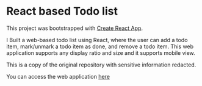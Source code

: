 # React based Todo list

This project was bootstrapped with [Create React App](https://github.com/facebook/create-react-app).

I Built a web-based todo list using React, where the user can add a todo item, mark/unmark a todo item as done, and remove a todo item. This web application supports any display ratio and size and it supports mobile view.

This is a copy of the original repository with sensitive information redacted.

You can access the web application [here](https://wustlcse204.github.io/09-todo-react-l0exy1h/)
